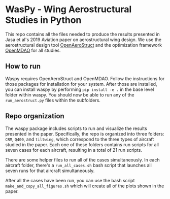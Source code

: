 # WasPy - Wing Aerostructural Studies in Python

This repo contains all the files needed to produce the results presented in Jasa et al's 2019 Aviation paper on aerostructural wing design.
We use the aerostructural design tool [OpenAeroStruct](https://github.com/mdolab/OpenAeroStruct) and the optimization framework [OpenMDAO](https://github.com/OpenMDAO/OpenMDAO) for all studies.

## How to run

Waspy requires OpenAeroStruct and OpenMDAO.
Follow the instructions for those packages for installation for your system.
After those are installed, you can install waspy by performing `pip install -e .` in the base level folder within waspy.
You should now be able to run any of the `run_aerostruct.py` files within the subfolders.

## Repo organization

The waspy package includes scripts to run and visualize the results presented in the paper.
Specifically, the repo is organized into three folders: `CRM`, `Q400`, and `tiltwing`, which correspond to the three types of aircraft studied in the paper.
Each one of these folders contains run scripts for all seven cases for each aircraft, resulting in a total of 21 run scripts.

There are some helper files to run all of the cases simultaneously.
In each aircraft folder, there's a `run_all_cases.sh` bash script that launches all seven runs for that aircraft simultaneously.

After all the cases have been run, you can use the bash script `make_and_copy_all_figures.sh` which will create all of the plots shown in the paper.
